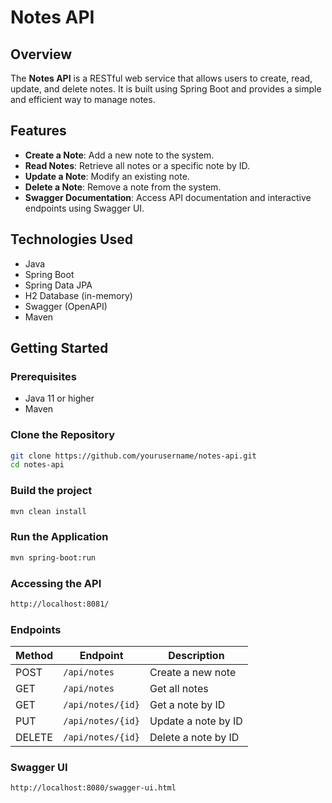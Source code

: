 # Notes API

## Overview

The **Notes API** is a RESTful web service that allows users to create, read, update, and delete notes. It is built using Spring Boot and provides a simple and efficient way to manage notes.

## Features

- **Create a Note**: Add a new note to the system.
- **Read Notes**: Retrieve all notes or a specific note by ID.
- **Update a Note**: Modify an existing note.
- **Delete a Note**: Remove a note from the system.
- **Swagger Documentation**: Access API documentation and interactive endpoints using Swagger UI.

## Technologies Used

- Java
- Spring Boot
- Spring Data JPA
- H2 Database (in-memory)
- Swagger (OpenAPI)
- Maven

## Getting Started

### Prerequisites

- Java 11 or higher
- Maven

### Clone the Repository

```bash
git clone https://github.com/yourusername/notes-api.git
cd notes-api
```

### Build the project

```bash
mvn clean install
```
### Run the Application

```bash
mvn spring-boot:run
```

### Accessing the API

```bash
http://localhost:8081/
```

### Endpoints

| Method | Endpoint               | Description                  |
|--------|------------------------|------------------------------|
| POST   | `/api/notes`           | Create a new note            |
| GET    | `/api/notes`           | Get all notes                |
| GET    | `/api/notes/{id}`      | Get a note by ID             |
| PUT    | `/api/notes/{id}`      | Update a note by ID          |
| DELETE | `/api/notes/{id}`      | Delete a note by ID          |


### Swagger UI

```bash
http://localhost:8080/swagger-ui.html
```




